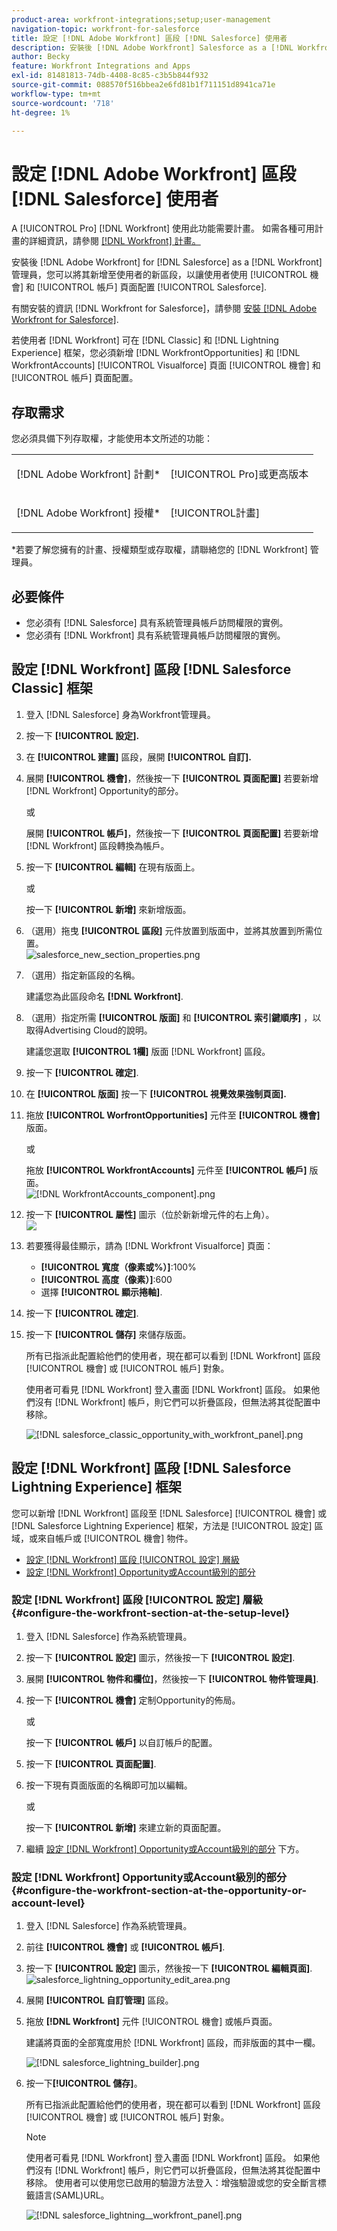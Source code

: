 ```yaml
---
product-area: workfront-integrations;setup;user-management
navigation-topic: workfront-for-salesforce
title: 設定 [!DNL Adobe Workfront] 區段 [!DNL Salesforce] 使用者
description: 安裝後 [!DNL Adobe Workfront] Salesforce as a [!DNL Workfront] 管理員，您可以在Salesforce的「機會」和「帳戶」頁面配置中將其添加到新區段中，使用戶可以使用它。
author: Becky
feature: Workfront Integrations and Apps
exl-id: 81481813-74db-4408-8c85-c3b5b844f932
source-git-commit: 088570f516bbea2e6fd81b1f711151d8941ca71e
workflow-type: tm+mt
source-wordcount: '718'
ht-degree: 1%

---
```


# 設定 [!DNL Adobe Workfront] 區段 [!DNL Salesforce] 使用者

A [!UICONTROL Pro] [!DNL Workfront] 使用此功能需要計畫。 如需各種可用計畫的詳細資訊，請參閱 [[!DNL Workfront] 計畫。](https://www.workfront.com/plans)

安裝後 [!DNL Adobe Workfront] for [!DNL Salesforce] as a [!DNL Workfront] 管理員，您可以將其新增至使用者的新區段，以讓使用者使用 [!UICONTROL 機會] 和 [!UICONTROL 帳戶]
頁面配置 [!UICONTROL Salesforce].

有關安裝的資訊 [!DNL Workfront for Salesforce]，請參閱 [安裝 [!DNL Adobe Workfront for Salesforce]](../../workfront-integrations-and-apps/using-workfront-with-salesforce/install-workfront-for-salesforce.md).

若使用者 [!DNL Workfront] 可在 [!DNL Classic] 和 [!DNL Lightning Experience] 框架，您必須新增 [!DNL WorkfrontOpportunities] 和 [!DNL WorkfrontAccounts] [!UICONTROL Visualforce] 頁面 [!UICONTROL 機會] 和 [!UICONTROL 帳戶] 頁面配置。

## 存取需求

您必須具備下列存取權，才能使用本文所述的功能：

<table style="table-layout:auto"> 
 <col> 
 <col> 
 <tbody> 
  <tr> 
   <td role="rowheader">[!DNL Adobe Workfront] 計劃*</td> 
   <td> <p>[!UICONTROL Pro]或更高版本</p> </td> 
  </tr> 
  <tr> 
   <td role="rowheader">[!DNL Adobe Workfront] 授權*</td> 
   <td> <p>[!UICONTROL計畫]</p> </td> 
  </tr> 
 </tbody> 
</table>

&#42;若要了解您擁有的計畫、授權類型或存取權，請聯絡您的 [!DNL Workfront] 管理員。

## 必要條件

* 您必須有 [!DNL Salesforce] 具有系統管理員帳戶訪問權限的實例。
* 您必須有 [!DNL Workfront] 具有系統管理員帳戶訪問權限的實例。

## 設定 [!DNL Workfront] 區段 [!DNL Salesforce Classic] 框架

1. 登入 [!DNL Salesforce] 身為Workfront管理員。
1. 按一下 **[!UICONTROL 設定].**
1. 在 **[!UICONTROL 建置]** 區段，展開 **[!UICONTROL 自訂].**

1. 展開 **[!UICONTROL 機會]**，然後按一下 **[!UICONTROL 頁面配置]** 若要新增 [!DNL Workfront] Opportunity的部分。

   或

   展開 **[!UICONTROL 帳戶]**，然後按一下 **[!UICONTROL 頁面配置]** 若要新增 [!DNL Workfront] 區段轉換為帳戶。

1. 按一下 **[!UICONTROL 編輯]** 在現有版面上。

   或

   按一下 **[!UICONTROL 新增]** 來新增版面。

1. （選用）拖曳 **[!UICONTROL 區段]** 元件放置到版面中，並將其放置到所需位置。\
   ![salesforce_new_section_properties.png](assets/salesforce-new-section-properties-350x210.png)

1. （選用）指定新區段的名稱。

   建議您為此區段命名 **[!DNL Workfront]**.

1. （選用）指定所需 **[!UICONTROL 版面]** 和 **[!UICONTROL 索引鍵順序]** ，以取得Advertising Cloud的說明。

   建議您選取 **[!UICONTROL 1欄]** 版面 [!DNL Workfront] 區段。

1. 按一下 **[!UICONTROL 確定]**.
1. 在 **[!UICONTROL 版面]** 按一下 **[!UICONTROL 視覺效果強制頁面].**

1. 拖放 **[!UICONTROL WorfrontOpportunities]** 元件至 **[!UICONTROL 機會]** 版面。

   或

   拖放 **[!UICONTROL WorkfrontAccounts]** 元件至  **[!UICONTROL 帳戶]** 版面。\
   ![[!DNL WorkfrontAccounts_component].png](assets/workfrontaccounts-component-350x139.png)

1. 按一下 **[!UICONTROL 屬性]** 圖示（位於新新增元件的右上角）。\
   ![](assets/salesforce-visualforce-page-properties-350x174.png)

1. 若要獲得最佳顯示，請為 [!DNL Workfront Visualforce] 頁面：

   * **[!UICONTROL 寬度（像素或%）]**:100%
   * **[!UICONTROL 高度（像素）]**:600
   * 選擇 **[!UICONTROL 顯示捲軸]**.

1. 按一下 **[!UICONTROL 確定]**.
1. 按一下 **[!UICONTROL 儲存]** 來儲存版面。

   所有已指派此配置給他們的使用者，現在都可以看到 [!DNL Workfront] 區段 [!UICONTROL 機會] 或 [!UICONTROL 帳戶] 對象。

   使用者可看見 [!DNL Workfront] 登入畫面 [!DNL Workfront] 區段。 如果他們沒有 [!DNL Workfront] 帳戶，則它們可以折疊區段，但無法將其從配置中移除。

   ![[!DNL salesforce_classic_opportunity_with_workfront_panel].png](assets/salesforce-classic-opportunity-with-workfront-panel-350x161.png)

## 設定 [!DNL Workfront] 區段 [!DNL Salesforce Lightning Experience] 框架

您可以新增 [!DNL Workfront] 區段至 [!DNL Salesforce] [!UICONTROL 機會] 或 [!DNL Salesforce Lightning Experience] 框架，方法是 [!UICONTROL 設定] 區域，或來自帳戶或 [!UICONTROL 機會] 物件。

* [設定 [!DNL Workfront] 區段 [!UICONTROL 設定] 層級](#configure-the-workfront-section-at-the-setup-level-configure-the-workfront-section-at-the-setup-level)
* [設定 [!DNL Workfront] Opportunity或Account級別的部分](#configure-the-workfront-section-at-the-opportunity-or-account-level-configure-the-workfront-section-at-the-opportunity-or-account-level)

### 設定 [!DNL Workfront] 區段 [!UICONTROL 設定] 層級 {#configure-the-workfront-section-at-the-setup-level}

1. 登入 [!DNL Salesforce] 作為系統管理員。
1. 按一下 **[!UICONTROL 設定]** 圖示，然後按一下 **[!UICONTROL 設定]**.

1. 展開 **[!UICONTROL 物件和欄位]**，然後按一下 **[!UICONTROL 物件管理員]**.

1. 按一下 **[!UICONTROL 機會]** 定制Opportunity的佈局。

   或

   按一下 **[!UICONTROL 帳戶]** 以自訂帳戶的配置。

1. 按一下 **[!UICONTROL 頁面配置]**.
1. 按一下現有頁面版面的名稱即可加以編輯。

   或

   按一下 **[!UICONTROL 新增]** 來建立新的頁面配置。

1. 繼續 [設定 [!DNL Workfront] Opportunity或Account級別的部分](#configure-the-workfront-section-at-the-opportunity-or-account-level-configure-the-workfront-section-at-the-opportunity-or-account-level) 下方。

### 設定 [!DNL Workfront] Opportunity或Account級別的部分 {#configure-the-workfront-section-at-the-opportunity-or-account-level}

1. 登入 [!DNL Salesforce] 作為系統管理員。
1. 前往 **[!UICONTROL 機會]** 或 **[!UICONTROL 帳戶]**.

1. 按一下 **[!UICONTROL 設定]** 圖示，然後按一下 **[!UICONTROL 編輯頁面]**.\
   ![salesforce_lightning_opportunity_edit_area.png](assets/salesforce-lightning-opportunity-edit-area-350x116.png)

1. 展開 **[!UICONTROL 自訂管理]** 區段。
1. 拖放 **[!DNL Workfront]** 元件 [!UICONTROL 機會] 或帳戶頁面。

   建議將頁面的全部寬度用於 [!DNL Workfront] 區段，而非版面的其中一欄。

   ![[!DNL salesforce_lightning_builder].png](assets/salesforce-lightning-builder-350x229.png)

1. 按一下&#x200B;**[!UICONTROL 儲存]**。

   所有已指派此配置給他們的使用者，現在都可以看到 [!DNL Workfront] 區段 [!UICONTROL 機會] 或 [!UICONTROL 帳戶] 對象。

   >[!NOTE]
   >
   >使用者可看見 [!DNL Workfront] 登入畫面 [!DNL Workfront] 區段。 如果他們沒有 [!DNL Workfront] 帳戶，則它們可以折疊區段，但無法將其從配置中移除。 使用者可以使用您已啟用的驗證方法登入：增強驗證或您的安全斷言標籤語言(SAML)URL。

   ![[!DNL salesforce_lightning__workfront_panel].png](assets/salesforce-lightning--workfront-panel-350x127.png)
